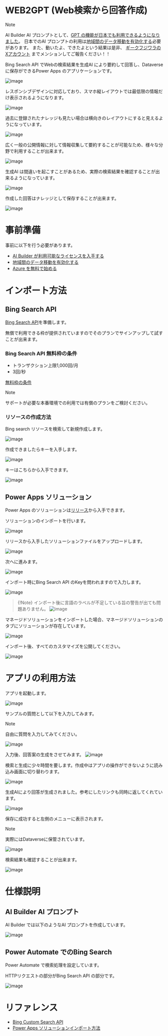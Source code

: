 # WEB2GPT (Web検索から回答作成)

> [!Note]
> AI Builder AI プロンプトとして、[GPT の機能が日本でも利用できるようになりました](https://learn.microsoft.com/ja-jp/ai-builder/availability-region)。
> 日本でのAI プロンプトの利用は[地域間のデータ移動を有効化する](https://learn.microsoft.com/ja-jp/power-platform/admin/geographical-availability-copilot#enable-data-movement-across-regions)必要があります。
> また、動いたよ、できたよという結果は是非、 [ギークフジワラのXアカウント](https://x.com/Geekfujiwara) までメンションしてご報告ください！！

Bing Search API でWebの検索結果を生成AI により要約して回答し、Dataverse に保存ができるPower Apps のアプリケーションです。

![image](https://github.com/geekfujiwara/GenerativeAI-WebSearchAnswer/assets/96101315/52b655d7-13c1-4e14-b6e3-f94744f1e824)

レスポンシブデザインに対応しており、スマホ縦レイアウトでは最低限の情報だけ表示されるようになります。

![image](https://github.com/geekfujiwara/GenerativeAI-WebSearchAnswer/assets/96101315/023a45f4-07c6-4c1f-a1b6-97456c3e6010)

過去に登録されたナレッジも見たい場合は横向きのレイアウトにすると見えるようになっています。

![image](https://github.com/geekfujiwara/GenerativeAI-WebSearchAnswer/assets/96101315/c8e1eb2d-c3bc-453a-a49a-e88ef179c844)

広く一般の公開情報に対して情報収集して要約することが可能なため、様々な分野で利用することが出来ます。

![image](https://github.com/geekfujiwara/GenerativeAI-WebSearchAnswer/assets/96101315/d6f9457c-325b-4267-a4ae-91bf3685dbf1)

生成AI は間違いを起こすことがあるため、実際の検索結果を確認することが出来るようになっています。

![image](https://github.com/geekfujiwara/GenerativeAI-WebSearchAnswer/assets/96101315/8d430af6-96a4-4727-becb-00bcb62afa81)

作成した回答はナレッジとして保存することが出来ます。

![image](https://github.com/geekfujiwara/GenerativeAI-WebSearchAnswer/assets/96101315/887dcee3-237b-4955-b566-09e385c95213)




# 事前準備

事前に以下を行う必要があります。

* [AI Builder が利用可能なライセンスを入手する](https://powerapps.microsoft.com/ja-jp/pricing/)
* [地域間のデータ移動を有効化する](https://learn.microsoft.com/ja-jp/power-platform/admin/geographical-availability-copilot#enable-data-movement-across-regions)
* [Azure を無料で始める](https://azure.microsoft.com/ja-jp/pricing/free-services/)

# インポート方法

## Bing Search API 

[Bing Search API](https://www.microsoft.com/en-us/bing/apis/bing-web-search-api)を準備します。

無償で利用できる枠が提供されていますのでそのプランでサインアップして試すことが出来ます。

### Bing Search API 無料枠の条件

* トランザクション上限1,000回/月
* 3回/秒 

[無料枠の条件](https://www.microsoft.com/en-us/bing/apis/pricing)

> [!Note]
> サポートが必要な本番環境での利用では有償のプランをご検討ください。

### リソースの作成方法

Bing search リソースを検索して新規作成します。

![image](https://github.com/geekfujiwara/GenerativeAI-WebSearchAnswer/assets/96101315/19729265-7600-46b9-8db3-66e24dab4994)

作成できましたらキーを入手します。

![image](https://github.com/geekfujiwara/GenerativeAI-WebSearchAnswer/assets/96101315/bae89571-a1ec-4178-875a-01f9967ceec6)

キーはこちらから入手できます。

![image](https://github.com/geekfujiwara/GenerativeAI-WebSearchAnswer/assets/96101315/907595bb-4124-42fa-8bf8-5103173f0918)

## Power Apps ソリューション

Power Apps のソリューションは[リリース](https://github.com/geekfujiwara/WEB2GPT/releases/tag/1.0.0.0)から入手できます。

ソリューションのインポートを行います。

![image](https://github.com/geekfujiwara/GenerativeAI-WebSearchAnswer/assets/96101315/490bf108-f23b-4d56-a5d1-0e75e71dfd39)

リリースから入手したソリューションファイルをアップロードします。

![image](https://github.com/geekfujiwara/GenerativeAI-WebSearchAnswer/assets/96101315/49a5b94c-6a57-4398-a3af-03475223a35e)

次へに進みます。

![image](https://github.com/geekfujiwara/GenerativeAI-WebSearchAnswer/assets/96101315/dc1bd06c-ee63-40ba-b364-5d5589ea3856)

インポート時にBing Search API のKeyを問われますので入力します。

![image](https://github.com/geekfujiwara/GenerativeAI-WebSearchAnswer/assets/96101315/159ce233-c225-42ed-9d62-4ad1cecaf7b3)

> {!Note}
> インポート後に言語のラベルが不足している旨の警告が出ても問題ありません。
> ![image](https://github.com/geekfujiwara/WEB2GPT/assets/96101315/35b1c7c8-a882-48bb-8c3c-6541ff1a0353)

マネージドソリューションをインポートした場合、マネージドソリューションのタブにソリューションが存在しています。

![image](https://github.com/geekfujiwara/WEB2GPT/assets/96101315/8131df77-c449-4464-bc64-7265a332ad94)

インポート後、すべてのカスタマイズを公開してください。

![image](https://github.com/geekfujiwara/WEB2GPT/assets/96101315/c91be7b8-95f6-4981-996b-c22d4af0b34d)

# アプリの利用方法

アプリを起動します。

![image](https://github.com/geekfujiwara/WEB2GPT/assets/96101315/1d948b27-25a8-4c48-b5c8-34dfb8a429e0)


サンプルの質問として以下を入力してみます。

> [!Note]
> 自由に質問を入力してみてください。

![image](https://github.com/geekfujiwara/GenerativeAI-WebSearchAnswer/assets/96101315/16e16642-6b5c-44c2-bc00-3f4a9254bd89)


入力後、回答案の生成をさせてみます。
![image](https://github.com/geekfujiwara/GenerativeAI-WebSearchAnswer/assets/96101315/91e07730-82a2-4d18-843e-973f59e44cf2)

検索と生成に少々時間を要します。作成中はアプリの操作ができないように読み込み画面に切り替わります。

![image](https://github.com/geekfujiwara/GenerativeAI-WebSearchAnswer/assets/96101315/625c3014-2720-4133-890f-714bff3ac056)

生成AIにより回答が生成されました。参考にしたリンクも同時に返してくれています。

![image](https://github.com/geekfujiwara/GenerativeAI-WebSearchAnswer/assets/96101315/75b1ee6f-d977-4860-b592-8ea1c07fa3a2)

保存に成功すると左側のメニューに表示されます。

> [!Note]
> 実際にはDataverseに保管されています。

![image](https://github.com/geekfujiwara/GenerativeAI-WebSearchAnswer/assets/96101315/247d5875-29f2-4b01-a511-c6abe841a52d)

検索結果も確認することが出来ます。

![image](https://github.com/geekfujiwara/GenerativeAI-WebSearchAnswer/assets/96101315/8cd66a16-6632-4f16-8d6a-c18baa1ffa07)

# 仕様説明

## AI Builder AI プロンプト

AI Builder では以下のようなAI プロンプトを作成しています。

![image](https://github.com/geekfujiwara/GenerativeAI-WebSearchAnswer/assets/96101315/33e74dfc-3e44-409f-98e2-8212854bb711)


## Power Automate でのBing Search

Power Automate で検索処理を設定しています。

HTTPリクエストの部分がBing Search API の部分です。

![image](https://github.com/geekfujiwara/GenerativeAI-WebSearchAnswer/assets/96101315/392878fc-3e8b-489f-b3aa-f885b2fb35d5)



# リファレンス

* [Bing Custom Search API](https://learn.microsoft.com/ja-jp/bing/search-apis/bing-web-search/reference/headers)
* [Power Apps ソリューションインポート方法](https://learn.microsoft.com/ja-jp/power-apps/maker/data-platform/import-update-export-solutions)

